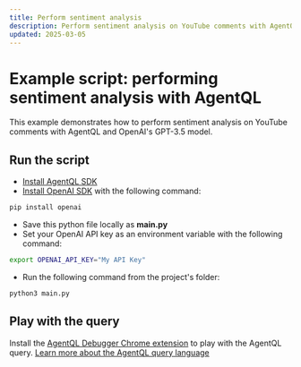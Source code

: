 ```yaml
---
title: Perform sentiment analysis
description: Perform sentiment analysis on YouTube comments with AgentQL and OpenAI's GPT-3.5 model.
updated: 2025-03-05
---
```


# Example script: performing sentiment analysis with AgentQL

This example demonstrates how to perform sentiment analysis on YouTube comments with AgentQL and OpenAI's GPT-3.5 model.

## Run the script

- [Install AgentQL SDK](https://docs.agentql.com/installation/sdk-installation)
- [Install OpenAI SDK](https://pypi.org/project/openai/) with the following command:

```bash
pip install openai
```

- Save this python file locally as **main.py**
- Set your OpenAI API key as an environment variable with the following command:

```bash
export OPENAI_API_KEY="My API Key"
```

- Run the following command from the project's folder:

```bash
python3 main.py
```

## Play with the query

Install the [AgentQL Debugger Chrome extension](https://docs.agentql.com/installation/chrome-extension-installation) to play with the AgentQL query. [Learn more about the AgentQL query language](https://docs.agentql.com/agentql-query/query-intro)
